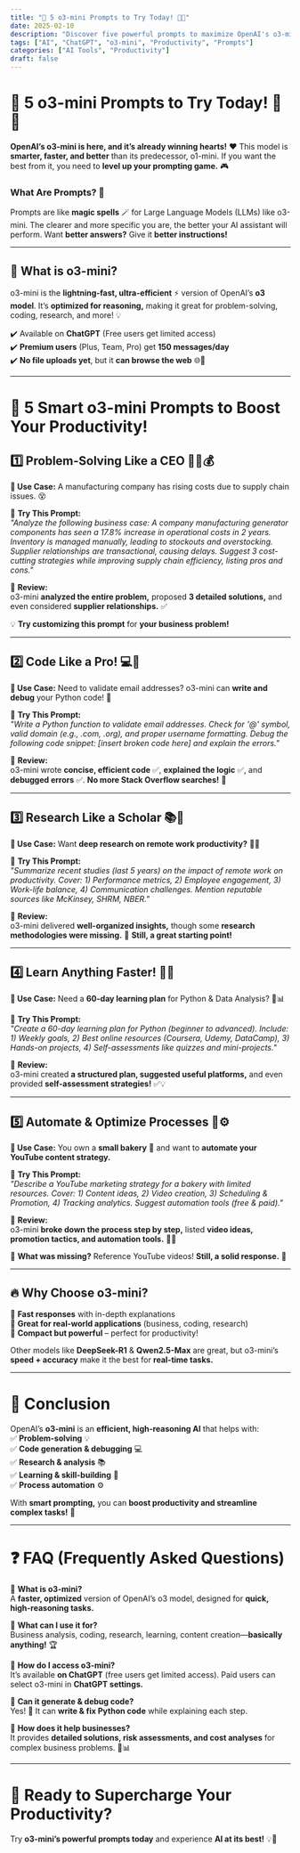 ```yaml
---
title: "🎯 5 o3-mini Prompts to Try Today! 🤖💡"
date: 2025-02-10
description: "Discover five powerful prompts to maximize OpenAI's o3-mini for problem-solving, coding, research, and more!"
tags: ["AI", "ChatGPT", "o3-mini", "Productivity", "Prompts"]
categories: ["AI Tools", "Productivity"]
draft: false
---
```

# 🎯 5 o3-mini Prompts to Try Today! 🤖💡  

**OpenAI’s o3-mini is here, and it’s already winning hearts!** ❤️ This model is **smarter, faster, and better** than its predecessor, o1-mini. If you want the best from it, you need to **level up your prompting game.** 🎮  

### **What Are Prompts?** 📝  

Prompts are like **magic spells** 🪄 for Large Language Models (LLMs) like o3-mini. The clearer and more specific you are, the better your AI assistant will perform. Want **better answers?** Give it **better instructions!**  

---

## **🤔 What is o3-mini?**  

o3-mini is the **lightning-fast, ultra-efficient** ⚡ version of OpenAI’s **o3 model**. It’s **optimized for reasoning,** making it great for problem-solving, coding, research, and more! 💡  

✔️ Available on **ChatGPT** (Free users get limited access)  
✔️ **Premium users** (Plus, Team, Pro) get **150 messages/day**  
✔️ **No file uploads yet**, but it **can browse the web** 🌐🔎  

---

# **🚀 5 Smart o3-mini Prompts to Boost Your Productivity!**  

## **1️⃣ Problem-Solving Like a CEO 👨‍💼💰**  

**📌 Use Case:** A manufacturing company has rising costs due to supply chain issues. 😵  

🔹 **Try This Prompt:**  
*"Analyze the following business case: A company manufacturing generator components has seen a 17.8% increase in operational costs in 2 years. Inventory is managed manually, leading to stockouts and overstocking. Supplier relationships are transactional, causing delays. Suggest 3 cost-cutting strategies while improving supply chain efficiency, listing pros and cons."*  

🔎 **Review:**  
o3-mini **analyzed the entire problem,** proposed **3 detailed solutions,** and even considered **supplier relationships.** ✅  

💡 **Try customizing this prompt** for **your business problem!**  

---

## **2️⃣ Code Like a Pro! 💻🐍**  

**📌 Use Case:** Need to validate email addresses? o3-mini can **write and debug** your Python code! 🚀  

🔹 **Try This Prompt:**  
*"Write a Python function to validate email addresses. Check for '@' symbol, valid domain (e.g., .com, .org), and proper username formatting. Debug the following code snippet: [insert broken code here] and explain the errors."*  

🔎 **Review:**  
o3-mini wrote **concise, efficient code** ✅, **explained the logic** ✅, and **debugged errors** ✅. **No more Stack Overflow searches!** 🎉  

---

## **3️⃣ Research Like a Scholar 📚🧐**  

**📌 Use Case:** Want **deep research on remote work productivity?** 🏡💼  

🔹 **Try This Prompt:**  
*"Summarize recent studies (last 5 years) on the impact of remote work on productivity. Cover: 1) Performance metrics, 2) Employee engagement, 3) Work-life balance, 4) Communication challenges. Mention reputable sources like McKinsey, SHRM, NBER."*  

🔎 **Review:**  
o3-mini delivered **well-organized insights,** though some **research methodologies were missing.** 🧐 **Still, a great starting point!**  

---

## **4️⃣ Learn Anything Faster! 🚀📖**  

**📌 Use Case:** Need a **60-day learning plan** for Python & Data Analysis? 🐍📊  

🔹 **Try This Prompt:**  
*"Create a 60-day learning plan for Python (beginner to advanced). Include: 1) Weekly goals, 2) Best online resources (Coursera, Udemy, DataCamp), 3) Hands-on projects, 4) Self-assessments like quizzes and mini-projects."*  

🔎 **Review:**  
o3-mini created **a structured plan, suggested useful platforms,** and even provided **self-assessment strategies!** ✅💡  

---

## **5️⃣ Automate & Optimize Processes 🤖⚙️**  

**📌 Use Case:** You own a **small bakery** 🥐 and want to **automate your YouTube content strategy.**  

🔹 **Try This Prompt:**  
*"Describe a YouTube marketing strategy for a bakery with limited resources. Cover: 1) Content ideas, 2) Video creation, 3) Scheduling & Promotion, 4) Tracking analytics. Suggest automation tools (free & paid)."*  

🔎 **Review:**  
o3-mini **broke down the process step by step,** listed **video ideas, promotion tactics, and automation tools.** 🎥💡  

🤔 **What was missing?** Reference YouTube videos! **Still, a solid response.** 💯  

---

## **🔥 Why Choose o3-mini?**  

💨 **Fast responses** with in-depth explanations  
🧠 **Great for real-world applications** (business, coding, research)  
🚀 **Compact but powerful** – perfect for productivity!  

Other models like **DeepSeek-R1** & **Qwen2.5-Max** are great, but o3-mini’s **speed + accuracy** make it the best for **real-time tasks.**  

---

# **📌 Conclusion**  

OpenAI’s **o3-mini** is an **efficient, high-reasoning AI** that helps with:  
✅ **Problem-solving** 💡  
✅ **Code generation & debugging** 💻  
✅ **Research & analysis** 📚  
✅ **Learning & skill-building** 🚀  
✅ **Process automation** ⚙️  

With **smart prompting,** you can **boost productivity and streamline complex tasks!** 🎯  

---

# **❓ FAQ (Frequently Asked Questions)**  

🔹 **What is o3-mini?**  
A **faster, optimized** version of OpenAI’s o3 model, designed for **quick, high-reasoning tasks.**  

🔹 **What can I use it for?**  
Business analysis, coding, research, learning, content creation—**basically anything!** 🏆  

🔹 **How do I access o3-mini?**  
It’s available **on ChatGPT** (free users get limited access). Paid users can select o3-mini in **ChatGPT settings.**  

🔹 **Can it generate & debug code?**  
Yes! 🐍 It can **write & fix Python code** while explaining each step.  

🔹 **How does it help businesses?**  
It provides **detailed solutions, risk assessments, and cost analyses** for complex business problems. 💼📊  

---

# 🚀 **Ready to Supercharge Your Productivity?**  

Try **o3-mini’s powerful prompts today** and experience **AI at its best!** 💡🤖
